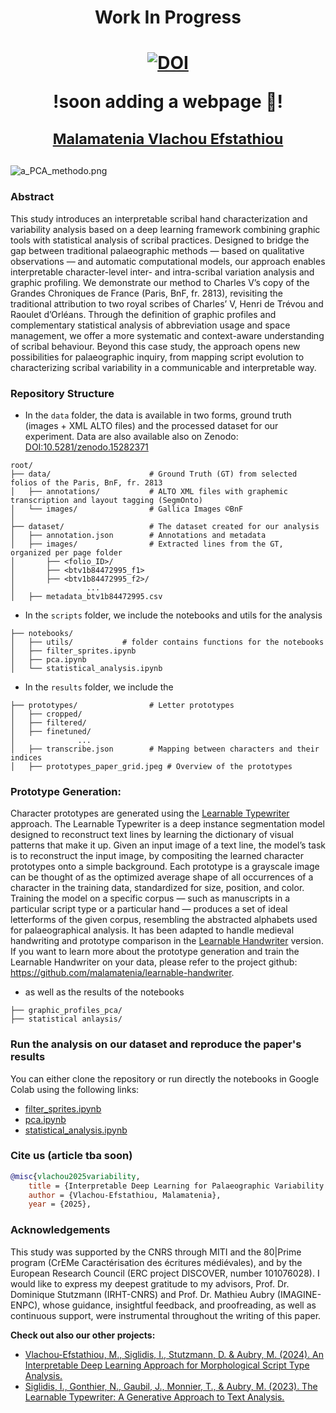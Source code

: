 # <p align="center"> Work In Progress <p/>

# <p align="center"> [![DOI](https://zenodo.org/badge/971354555.svg)](https://doi.org/10.5281/zenodo.15297707) </p> <p align="center"> !soon adding a webpage 🔗! </p> <p align="center"> <sub> [Malamatenia Vlachou Efstathiou](https://malamatenia.github.io/)</sub> </p>

![a_PCA_methodo.png](./.media/a_PCA_methodo.png)


### Abstract 
This study introduces an interpretable scribal hand characterization and variability analysis based on a deep learning framework combining graphic tools with statistical analysis of scribal practices. Designed to bridge the gap between traditional palaeographic methods — based on qualitative observations — and automatic computational models, our approach enables interpretable character-level inter- and intra-scribal variation analysis and graphic profiling. We demonstrate our method to Charles V’s copy of the Grandes Chroniques de France (Paris, BnF, fr. 2813), revisiting the traditional attribution to two royal scribes of Charles’ V, Henri de Trévou and Raoulet d’Orléans. Through the definition of graphic profiles and complementary statistical analysis of abbreviation usage and space management, we offer a more systematic and context-aware understanding of scribal behaviour. Beyond this case study, the approach opens new possibilities for palaeographic inquiry, from mapping script evolution to characterizing scribal variability in a communicable and interpretable way.

### Repository Structure

- In the ```data``` folder, the data is available in two forms, ground truth (images + XML ALTO files) and the processed dataset for our experiment. Data are also available also on Zenodo: [DOI:10.5281/zenodo.15282371](https://doi.org/10.5281/zenodo.15282371)

```
root/
├── data/                      # Ground Truth (GT) from selected folios of the Paris, BnF, fr. 2813 
│   ├── annotations/           # ALTO XML files with graphemic transcription and layout tagging (SegmOnto)
│   └── images/                # Gallica Images ©BnF
│
├── dataset/                   # The dataset created for our analysis
│   ├── annotation.json        # Annotations and metadata
│   ├── images/                # Extracted lines from the GT, organized per page folder
│       ├── <folio_ID>/
│       ├── <btv1b84472995_f1>
│       ├── <btv1b84472995_f2>/
│                ...             
│   ├── metadata_btv1b84472995.csv
```

- In the ```scripts``` folder, we include the notebooks and utils for the analysis
```
├── notebooks/
│   ├── utils/           # folder contains functions for the notebooks
│   ├── filter_sprites.ipynb
│   ├── pca.ipynb
│   └── statistical_analysis.ipynb
```

- In the ```results``` folder, we include the 

```
├── prototypes/                # Letter prototypes
│   ├── cropped/
│   ├── filtered/
│   ├── finetuned/
│              ...
│   ├── transcribe.json        # Mapping between characters and their indices
│   ├── prototypes_paper_grid.jpeg # Overview of the prototypes 
```

### Prototype Generation: 
Character prototypes are generated using the [Learnable Typewriter](https://learnable-typewriter.github.io/) approach. The Learnable Typewriter is a deep instance segmentation model designed to reconstruct text lines by learning the dictionary of visual patterns that make it up. Given an input image of a text line, the model’s task is to reconstruct the input image, by compositing the learned character prototypes onto a simple background. Each prototype is a grayscale image can be thought of as the optimized average shape of all occurrences of a character in the training data, standardized for size, position, and color. Training the model on a specific corpus — such as manuscripts in a particular script type or a particular hand — produces a set of ideal letterforms of the given corpus, resembling the abstracted alphabets used for palaeographical analysis. It has been adapted to handle medieval handwriting and prototype comparison in the [Learnable Handwriter](https://learnable-handwriter.github.io/) version. If you want to learn more about the prototype generation and train the Learnable Handwriter on your data, please refer to the project github: https://github.com/malamatenia/learnable-handwriter.

- as well as the results of the notebooks
```
├── graphic_profiles_pca/   
├── statistical anlaysis/                

```

### Run the analysis on our dataset and reproduce the paper's results

You can either clone the repository or run directly the notebooks in Google Colab using the following links:

- [filter_sprites.ipynb](https://colab.research.google.com/github/malamatenia/palaeographic-variability-analysis-grandes-chroniques-fr-2813/blob/d389dc6486798948c44674233b114d5cfb1eeead/scripts/filter_sprites.ipynb)
- [pca.ipynb](https://colab.research.google.com/github/malamatenia/palaeographic-variability-analysis-grandes-chroniques-fr-2813/blob/d389dc6486798948c44674233b114d5cfb1eeead/scripts/pca.ipynb)
- [statistical_analysis.ipynb](https://colab.research.google.com/github/malamatenia/palaeographic-variability-analysis-grandes-chroniques-fr-2813/blob/d389dc6486798948c44674233b114d5cfb1eeead/scripts/statistical_analysis.ipynb)
</details>

### Cite us (article tba soon)

```bibtex
@misc{vlachou2025variability,
    title = {Interpretable Deep Learning for Palaeographic Variability Analysis; revisiting the scribal hands of Charles V’ Grandes Chroniques de France (Paris, BnF, fr., 2813)},
    author = {Vlachou-Efstathiou, Malamatenia},
    year = {2025},
```

### Acknowledgements
This study was supported by the CNRS through MITI and the 80|Prime program (CrEMe Caractérisation des écritures médiévales), and by the European Research Council (ERC project DISCOVER, number 101076028).  I would like to express my deepest gratitude to my advisors, Prof. Dr. Dominique Stutzmann (IRHT-CNRS) and Prof. Dr. Mathieu Aubry (IMAGINE-ENPC), whose guidance, insightful feedback, and proofreading, as well as continuous support, were instrumental throughout the writing of this paper.

**Check out also our other projects:**
- [Vlachou-Efstathiou, M., Siglidis, I., Stutzmann, D. & Aubry, M. (2024). An Interpretable Deep Learning Approach for Morphological Script Type Analysis.](https://learnable-handwriter.github.io/)
- [Siglidis, I., Gonthier, N., Gaubil, J., Monnier, T., & Aubry, M. (2023). The Learnable Typewriter: A Generative Approach to Text Analysis.](https://imagine.enpc.fr/~siglidii/learnable-typewriter/)

